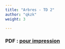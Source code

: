 ```yaml
---
title: "Arbres - TD 2"
author: "qkzk"
weight: 3

---
```


### PDF : [pour impression](/uploads/docnsitale/arbres/td_arbres_fig.pdf)


